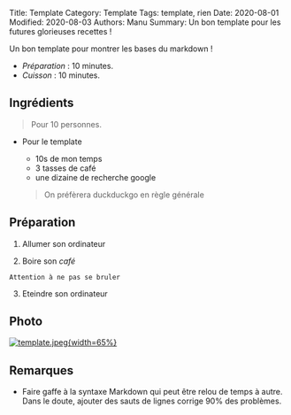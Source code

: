 Title: Template
Category: Template
Tags: template, rien
Date: 2020-08-01
Modified: 2020-08-03
Authors: Manu
Summary: Un bon template pour les futures glorieuses recettes !


Un bon template pour montrer les bases du markdown !

- *Préparation* : 10 minutes.
- *Cuisson* : 10 minutes.

## Ingrédients
> Pour 10 personnes.

- Pour le template
  - 10s de mon temps
  - 3 tasses de café
  - une dizaine de recherche google

  > On préfèrera duckduckgo en règle générale

## Préparation

  1. Allumer son ordinateur

  2. Boire son *café*

    Attention à ne pas se bruler

  3. Eteindre son ordinateur

## Photo

[![template.jpeg]({static}images/template.jpeg){width=65%}]({static}images/template.jpeg)

## Remarques
  - Faire gaffe à la syntaxe Markdown qui peut être relou de temps à autre. Dans le doute, ajouter des sauts de lignes corrige 90% des problèmes.

